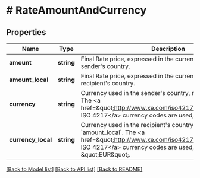 # # RateAmountAndCurrency

## Properties

Name | Type | Description | Notes
------------ | ------------- | ------------- | -------------
**amount** | **string** | Final Rate price, expressed in the currency used in the sender&#39;s country. | [optional]
**amount_local** | **string** | Final Rate price, expressed in the currency used in the recipient&#39;s country. | [optional]
**currency** | **string** | Currency used in the sender&#39;s country, refers to &#x60;amount&#x60;.  The &lt;a href&#x3D;\&quot;http://www.xe.com/iso4217.php\&quot;&gt;official ISO 4217&lt;/a&gt; currency codes are used, e.g. &#x60;USD&#x60; or &#x60;EUR&#x60;. | [optional]
**currency_local** | **string** | Currency used in the recipient&#39;s country, refers to &#x60;amount_local&#x60;.  The &lt;a href&#x3D;\&quot;http://www.xe.com/iso4217.php\&quot;&gt;official ISO 4217&lt;/a&gt; currency codes are used, e.g. &#x60;USD&#x60; or \&quot;EUR\&quot;. | [optional]

[[Back to Model list]](../../README.md#models) [[Back to API list]](../../README.md#endpoints) [[Back to README]](../../README.md)
